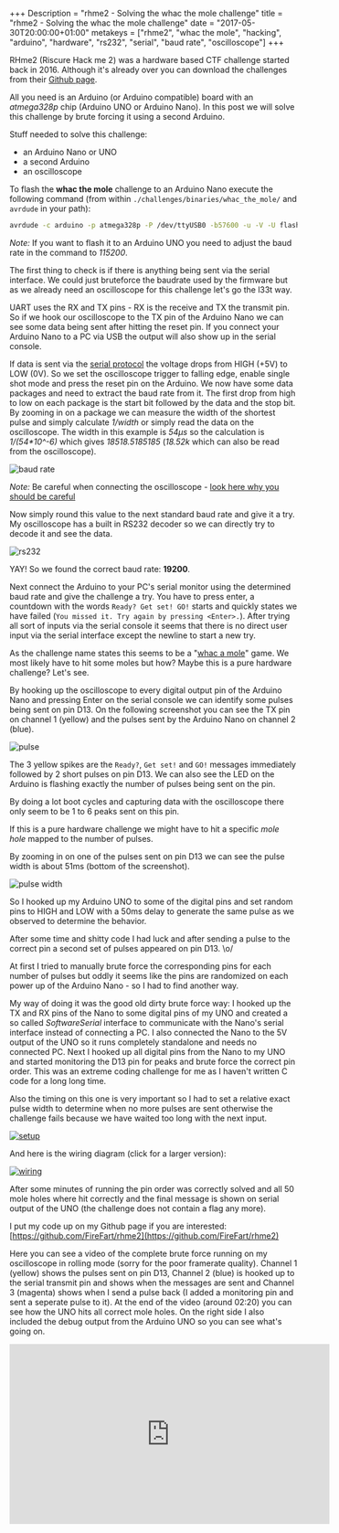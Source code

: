 +++
Description = "rhme2 - Solving the whac the mole challenge"
title = "rhme2 - Solving the whac the mole challenge"
date = "2017-05-30T20:00:00+01:00"
metakeys = ["rhme2", "whac the mole", "hacking", "arduino", "hardware", "rs232", "serial", "baud rate", "oscilloscope"]
+++

RHme2 (Riscure Hack me 2) was a hardware based CTF challenge started back in 2016. Although it's already over you can download the challenges from their [Github page](https://github.com/Riscure/Rhme-2016).

All you need is an Arduino (or Arduino compatible) board with an _atmega328p_ chip (Arduino UNO or Arduino Nano). In this post we will solve this challenge by brute forcing it using a second Arduino.

Stuff needed to solve this challenge:

- an Arduino Nano or UNO
- a second Arduino
- an oscilloscope

<!--more-->

To flash the **whac the mole** challenge to an Arduino Nano execute the following command (from within `./challenges/binaries/whac_the_mole/` and `avrdude` in your path):

```bash
avrdude -c arduino -p atmega328p -P /dev/ttyUSB0 -b57600 -u -V -U flash:w:whac_the_mole.hex
```

_Note:_ If you want to flash it to an Arduino UNO you need to adjust the baud rate in the command to _115200_.

The first thing to check is if there is anything being sent via the serial interface. We could just bruteforce the baudrate used by the firmware but as we already need an oscilloscope for this challenge let's go the l33t way.

UART uses the RX and TX pins - RX is the receive and TX the transmit pin. So if we hook our oscilloscope to the TX pin of the Arduino Nano we can see some data being sent after hitting the reset pin. If you connect your Arduino Nano to a PC via USB the output will also show up in the serial console.

If data is sent via the [serial protocol](https://learn.sparkfun.com/tutorials/serial-communication/rules-of-serial) the voltage drops from HIGH (+5V) to LOW (0V). So we set the oscilloscope trigger to falling edge, enable single shot mode and press the reset pin on the Arduino. We now have some data packages and need to extract the baud rate from it. The first drop from high to low on each package is the start bit followed by the data and the stop bit. By zooming in on a package we can measure the width of the shortest pulse and simply calculate _1/width_ or simply read the data on the oscilloscope. The width in this example is _54µs_ so the calculation is _1/(54\*10^-6)_ which gives _18518.5185185_ (_18.52k_ which can also be read from the oscilloscope).

![baud rate](/img/rhme2/whac_the_mole/baud_rate.png)

_Note:_ Be careful when connecting the oscilloscope - [look here why you should be careful](https://www.youtube.com/watch?v=xaELqAo4kkQ)

Now simply round this value to the next standard baud rate and give it a try. My oscilloscope has a built in RS232 decoder so we can directly try to decode it and see the data.

![rs232](/img/rhme2/whac_the_mole/rs232.png)

YAY! So we found the correct baud rate: **19200**.

Next connect the Arduino to your PC's serial monitor using the determined baud rate and give the challenge a try. You have to press enter, a countdown with the words `Ready? Get set! GO!` starts and quickly states we have failed (`You missed it. Try again by pressing <Enter>.`). After trying all sort of inputs via the serial console it seems that there is no direct user input via the serial interface except the newline to start a new try.

As the challenge name states this seems to be a "[whac a mole](https://en.wikipedia.org/wiki/Whac-A-Mole)" game. We most likely have to hit some moles but how? Maybe this is a pure hardware challenge? Let's see.

By hooking up the oscilloscope to every digital output pin of the Arduino Nano and pressing Enter on the serial console we can identify some pulses being sent on pin D13. On the following screenshot you can see the TX pin on channel 1 (yellow) and the pulses sent by the Arduino Nano on channel 2 (blue).

![pulse](/img/rhme2/whac_the_mole/peaks.png)

The 3 yellow spikes are the `Ready?`, `Get set!` and `GO!` messages immediately followed by 2 short pulses on pin D13. We can also see the LED on the Arduino is flashing exactly the number of pulses being sent on the pin.

By doing a lot boot cycles and capturing data with the oscilloscope there only seem to be 1 to 6 peaks sent on this pin.

If this is a pure hardware challenge we might have to hit a specific _mole hole_ mapped to the number of pulses.

By zooming in on one of the pulses sent on pin D13 we can see the pulse width is about 51ms (bottom of the screenshot).

![pulse width](/img/rhme2/whac_the_mole/pulse_width.png)

So I hooked up my Arduino UNO to some of the digital pins and set random pins to HIGH and LOW with a 50ms delay to generate the same pulse as we observed to determine the behavior.

After some time and shitty code I had luck and after sending a pulse to the correct pin a second set of pulses appeared on pin D13. \o/

At first I tried to manually brute force the corresponding pins for each number of pulses but oddly it seems like the pins are randomized on each power up of the Arduino Nano - so I had to find another way.

My way of doing it was the good old dirty brute force way: I hooked up the TX and RX pins of the Nano to some digital pins of my UNO and created a so called _SoftwareSerial_ interface to communicate with the Nano's serial interface instead of connecting a PC. I also connected the Nano to the 5V output of the UNO so it runs completely standalone and needs no connected PC. Next I hooked up all digital pins from the Nano to my UNO and started monitoring the D13 pin for peaks and brute force the correct pin order. This was an extreme coding challenge for me as I haven't written C code for a long long time.

Also the timing on this one is very important so I had to set a relative exact pulse width to determine when no more pulses are sent otherwise the challenge fails because we have waited too long with the next input.

[![setup](/img/rhme2/whac_the_mole/setup_thumb.png)](/img/rhme2/whac_the_mole/setup.png)

And here is the wiring diagram (click for a larger version):

[![wiring](/img/rhme2/whac_the_mole/wiring_thumb.png)](/img/rhme2/whac_the_mole/wiring.png)

After some minutes of running the pin order was correctly solved and all 50 mole holes where hit correctly and the final message is shown on serial output of the UNO (the challenge does not contain a flag any more).

I put my code up on my Github page if you are interested: [https://github.com/FireFart/rhme2](https://github.com/FireFart/rhme2)

Here you can see a video of the complete brute force running on my oscilloscope in rolling mode (sorry for the poor framerate quality). Channel 1 (yellow) shows the pulses sent on pin D13, Channel 2 (blue) is hooked up to the serial transmit pin and shows when the messages are sent and Channel 3 (magenta) shows when I send a pulse back (I added a monitoring pin and sent a seperate pulse to it). At the end of the video (around 02:20) you can see how the UNO hits all correct mole holes. On the right side I also included the debug output from the Arduino UNO so you can see what's going on.

<iframe width="560" height="315" src="https://www.youtube.com/embed/H30CJ7w-0I8" frameborder="0" allowfullscreen></iframe>
